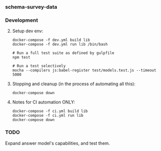 ### schema-survey-data

### Development

2. Setup dev env:
	```
	docker-compose -f dev.yml build lib
	docker-compose -f dev.yml run lib /bin/bash

	# Run a full test suite as defined by gulpfile
	npm test

	# Run a test selectively
	mocha --compilers js:babel-register test/models.test.js --timeout 5000
	```

3. Stopping and cleanup (in the process of automating all this):
	```
	docker-compose down
	```

4. Notes for CI automation ONLY:
	```
	docker-compose -f ci.yml build lib
	docker-compose -f ci.yml run lib
	docker-compose down
	```

### TODO

Expand answer model's capabilities, and test them.
